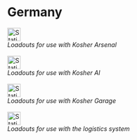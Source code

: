 # Germany
<a href="https://github.com/clustermod/HCMF3-Loadouts/tree/master/loadouts/germany/loadouts">
    <img alt="Static Badge" src="https://img.shields.io/badge/Loadouts-Players-grey?labelColor=blue" height="30px">
</a>
<br/><i>Loadouts for use with Kosher Arsenal</i>
<br/><br/>

<a href="https://github.com/clustermod/HCMF3-Loadouts/tree/master/loadouts/germany/ai">
    <img alt="Static Badge" src="https://img.shields.io/badge/Loadouts-AI-grey?labelColor=blue" height="30px">
</a>
<br/><i>Loadouts for use with Kosher AI</i>
<br/><br/>

<a href="https://github.com/clustermod/HCMF3-Loadouts/tree/master/loadouts/germany/garage">
    <img alt="Static Badge" src="https://img.shields.io/badge/Loadouts-Vehicles-grey?labelColor=blue" height="30px">
</a>
<br/><i>Loadouts for use with Kosher Garage</i>
<br/><br/>

<a href="https://github.com/clustermod/HCMF3-Loadouts/tree/master/loadouts/germany/logistics">
    <img alt="Static Badge" src="https://img.shields.io/badge/Loadouts-Logistics-grey?labelColor=blue" height="30px">
</a>
<br/><i>Loadouts for use with the logistics system</i>
